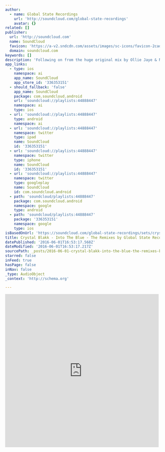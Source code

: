 ```yaml
---
author:
  - name: Global State Recordings
    url: 'http://soundcloud.com/global-state-recordings'
    avatar: {}
related: []
publisher:
  url: 'http://soundcloud.com'
  name: SoundCloud
  favicon: 'https://a-v2.sndcdn.com/assets/images/sc-icons/favicon-2cadd14b.ico'
  domain: soundcloud.com
keywords: []
description: 'Following on from the huge original mix by Ollie Jaye & Nick Rowland, Global State are proud to deliver 3 top drawer remixes to complete the package. Tasso proves why he is one of the rising stars of 2014 as he smashes out a full on driving beast of a mix complete with a huge bassline, a filthy lead & some serious 303 action.'
app_links:
  - type: ios
    namespace: ai
    app_name: SoundCloud
    app_store_id: '336353151'
  - should_fallback: 'false'
    app_name: SoundCloud
    package: com.soundcloud.android
    url: 'soundcloud://playlists:44888447'
    namespace: ai
    type: ios
  - url: 'soundcloud://playlists:44888447'
    type: android
    namespace: ai
  - url: 'soundcloud://playlists:44888447'
    namespace: twitter
    type: ipad
    name: SoundCloud
    id: '336353151'
  - url: 'soundcloud://playlists:44888447'
    namespace: twitter
    type: iphone
    name: SoundCloud
    id: '336353151'
  - url: 'soundcloud://playlists:44888447'
    namespace: twitter
    type: googleplay
    name: SoundCloud
    id: com.soundcloud.android
  - path: 'soundcloud/playlists:44888447'
    package: com.soundcloud.android
    namespace: google
    type: android
  - path: 'soundcloud/playlists:44888447'
    package: '336353151'
    namespace: google
    type: ios
isBasedOnUrl: 'https://soundcloud.com/global-state-recordings/sets/crystal-blakk-into-the-blue'
title: Crystal Blakk - Into The Blue - The Remixes by Global State Recordings
datePublished: '2016-06-01T16:53:17.568Z'
dateModified: '2016-06-01T16:53:17.217Z'
sourcePath: _posts/2016-06-01-crystal-blakk-into-the-blue-the-remixes-by-global-state.md
starred: false
inFeed: true
hasPage: false
inNav: false
_type: AudioObject
_context: 'http://schema.org'

---
```

<iframe src="https://cdn.embedly.com/widgets/media.html?src=https%3A%2F%2Fw.soundcloud.com%2Fplayer%2F%3Fvisual%3Dtrue%26url%3Dhttp%253A%252F%252Fapi.soundcloud.com%252Fplaylists%252F44888447%26show_artwork%3Dtrue&amp;url=https%3A%2F%2Fsoundcloud.com%2Fglobal-state-recordings%2Fsets%2Fcrystal-blakk-into-the-blue&amp;image=http%3A%2F%2Fi1.sndcdn.com%2Fartworks-000086369522-l6rhtr-t500x500.jpg&amp;key=b7d04c9b404c499eba89ee7072e1c4f7&amp;type=text%2Fhtml&amp;schema=soundcloud" width="500" height="500" scrolling="no" frameborder="0" allowfullscreen="" style=""></iframe>